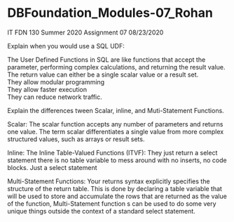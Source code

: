 # DBFoundation_Modules-07_Rohan
IT FDN 130 Summer 2020 
Assignment 07 08/23/2020

Explain when you would use a SQL UDF: 

The User Defined Functions in SQL are like functions that accept the parameter, performing complex calculations, and returning the result value. The return value can either be a single scalar value or a result set.      
They allow modular programming      
They allow faster execution      
They can reduce network traffic. 

Explain the differences tween Scalar, inline, and Muti-Statement Functions.  

Scalar: The scalar function accepts any number of parameters and returns one value. The term scalar differentiates a single value from more complex structured values, such as arrays or result sets.

Inline:       The Inline Table-Valued Functions (ITVF): They just return a select statement there is no table variable to mess around with no inserts, no code blocks. Just a select statement  

Multi-Statement Functions:       Your returns syntax explicitly specifies the structure of the return table. This is done by declaring a table variable that will be used to store and accumulate the rows that are returned as the value of the function, Multi-Statement function s can be used to do some very unique things outside the context of a standard select statement.
